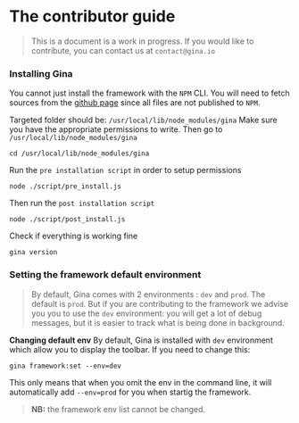 # The contributor guide
> This is a document is a work in progress.
> If you would like to contribute, you can contact us at `contact@gina.io` 

### Installing Gina
You cannot just install the framework with the `NPM` CLI. You will need to fetch sources from the [github page](https://github.com/Rhinostone/gina) since all files are not published to `NPM`.

Targeted folder should be: `/usr/local/lib/node_modules/gina`
Make sure you have the appropriate permissions to write.
Then go to `/usr/local/lib/node_modules/gina`
```tty
cd /usr/local/lib/node_modules/gina
```

Run the `pre installation script` in order to setup permissions
```tty
node ./script/pre_install.js
```

Then run the `post installation script`
```tty
node ./script/post_install.js
```

Check if everything is working fine
```tty
gina version
```

### Setting the framework default environment
> By default, Gina comes with 2 environments : `dev` and `prod`. The default is `prod`. But if you are contributing to the framework we advise you you to use the `dev` environment: you will get a lot of debug messages, but it is easier to track what is being done in background.

__Changing default env__
By default, Gina is installed with `dev` environment which allow you to display the toolbar.
If you need to change this:
```tty
gina framework:set --env=dev
```

This only means that when you omit the env in the command line, it will automatically add `--env=prod` for you when startig the framework.

> __NB:__ the framework env list cannot be changed.
